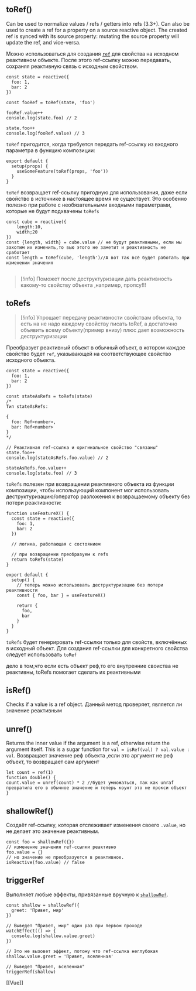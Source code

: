 ## toRef()
Can be used to normalize values / refs / getters into refs (3.3+).
Can also be used to create a ref for a property on a source reactive object. The created ref is synced with its source property: mutating the source property will update the ref, and vice-versa.

Можно использоваться для создания [`ref`](https://vueframework.com/docs/v3/ru/ru/api/refs-api.html#ref) для свойства на исходном реактивном объекте. После этого ref-ссылку можно передавать, сохраняя реактивную связь с исходным свойством.

```JS
const state = reactive({
  foo: 1,
  bar: 2
})

const fooRef = toRef(state, 'foo')

fooRef.value++
console.log(state.foo) // 2

state.foo++
console.log(fooRef.value) // 3
```
`toRef` пригодится, когда требуется передать ref-ссылку из входного параметра в функцию композиции:

```JS
export default {
  setup(props) {
    useSomeFeature(toRef(props, 'foo'))
  }
}
```

`toRef` возвращает ref-ссылку пригодную для использования, даже если свойство в источнике в настоящее время не существует. Это особенно полезно при работе с необязательными входными параметрами, которые не будут подхвачены `toRefs` 

```JS
const cube = reactive({
	length:10,
	width;20
})
const {length, width} = cube.value // не будут реактивными, если мы захотим их изменить,то вью этого не заметит и реактивность не сработает
const length = toRef(cube, 'length')//А вот так всё будет работать при изменении значения


```

>[!info]
>Поможет после деструктуризации дать реактивность какому-то свойству объекта ,например,  пропсу!!!

## toRefs 
>[!info]
>Упрощает передачу реактивности свойствам объекта,
>то есть на не надо каждому свойству писать toRef, а достаточно объявить всему объекту(пример внизу)
>плюс дает возможность деструктуризации 



Преобразует реактивный объект в обычный объект, в котором каждое свойство будет `ref`, указывающей на соответствующее свойство исходного объекта.

```JS
const state = reactive({
  foo: 1,
  bar: 2
})

const stateAsRefs = toRefs(state)
/*
Тип stateAsRefs:

{
  foo: Ref<number>,
  bar: Ref<number>
}
*/

// Реактивная ref-ссылка и оригинальное свойство "связаны"
state.foo++
console.log(stateAsRefs.foo.value) // 2

stateAsRefs.foo.value++
console.log(state.foo) // 3
```

`toRefs` полезен при возвращении реактивного объекта из функции композиции, чтобы использующий компонент мог использовать деструктуризацию/оператор разложения к возвращаемому объекту без потери реактивности:

```JS
function useFeatureX() {
  const state = reactive({
    foo: 1,
    bar: 2
  })

  // логика, работающая с состоянием

  // при возвращении преобразуем к refs
  return toRefs(state)
}

export default {
  setup() {
    // теперь можно использовать деструктуризацию без потери реактивности
    const { foo, bar } = useFeatureX()

    return {
      foo,
      bar
    }
  }
}
```
`toRefs` будет генерировать ref-ссылки только для свойств, включённых в исходный объект. Для создания ref-ссылки для конкретного свойства следует использовать `toRef`

дело в том,что если есть объект реф,то его внутренние своиства не реактивны, toRefs помогает сделать их реактивными
## isRef()
Checks if a value is a ref object.
Данный метод проверяет, является ли значение реактивным
## unref()
Returns the inner value if the argument is a ref, otherwise return the argument itself. This is a sugar function for `val = isRef(val) ? val.value : val`.
Возвращает значение реф объекта ,если это аргумент не реф объект, то возвращает сам аргумент

```JS
let count = ref(1)
function double() {
count.value = unref(count) * 2 //будет умножаться, так как unraf превратила его в обычное значение и теперь коунт это не прокси объект
}
```

## shallowRef()
Создаёт ref-ссылку, которая отслеживает изменения своего `.value`, но не делает это значение реактивным.

```JS
const foo = shallowRef({})
// изменение значения ref-ссылки реактивно
foo.value = {}
// но значение не преобразуется в реактивное.
isReactive(foo.value) // false
```

## triggerRef
Выполняет любые эффекты, привязанные вручную к [`shallowRef`](https://vueframework.com/docs/v3/ru/ru/api/refs-api.html#shallowref).

```JS
const shallow = shallowRef({
  greet: 'Привет, мир'
})

// Выведет "Привет, мир" один раз при первом проходе
watchEffect(() => {
  console.log(shallow.value.greet)
})

// Это не вызовет эффект, потому что ref-ссылка неглубокая
shallow.value.greet = 'Привет, вселенная'

// Выведет "Привет, вселенная"
triggerRef(shallow)
```
[[Vue]]
